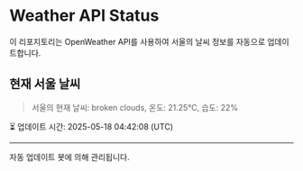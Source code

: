 
# Weather API Status

이 리포지토리는 OpenWeather API를 사용하여 서울의 날씨 정보를 자동으로 업데이트합니다.

## 현재 서울 날씨
> 서울의 현재 날씨: broken clouds, 온도: 21.25°C, 습도: 22%

⏳ 업데이트 시간: 2025-05-18 04:42:08 (UTC)

---
자동 업데이트 봇에 의해 관리됩니다.

